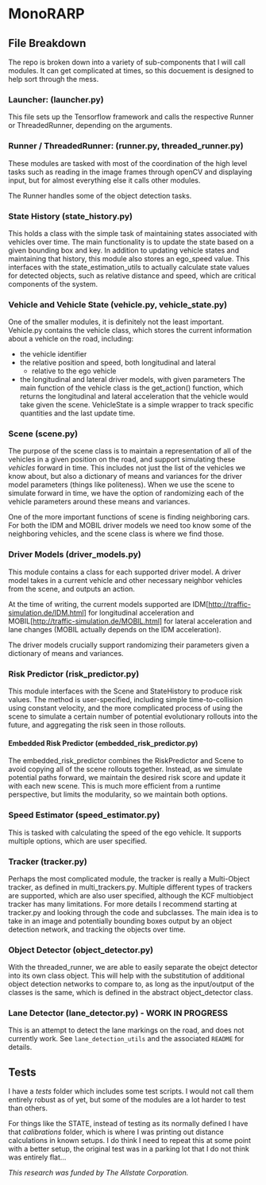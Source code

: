 # MonoRARP
## File Breakdown
The repo is broken down into a variety of sub-components that I will call modules. It can get complicated at times, so this docuement is designed to help sort through the mess.

### Launcher: (launcher.py)
This file sets up the Tensorflow framework and calls the respective Runner or ThreadedRunner, depending on the arguments.

### Runner / ThreadedRunner: (runner.py, threaded_runner.py)
These modules are tasked with most of the coordination of the high level tasks such as reading in the image frames through openCV and displaying input, but for almost everything else it calls other modules.

The Runner handles some of the object detection tasks.

### State History (state_history.py)
This holds a class with the simple task of maintaining states associated with vehicles over time.
The main functionality is to update the state based on a given bounding box and key.
In addition to updating vehicle states and maintaining that history, this module also stores an ego_speed value.
This interfaces with the state_estimation_utils to actually calculate state values for detected objects, such as relative distance and speed, which are critical components of the system.

### Vehicle and Vehicle State (vehicle.py, vehicle_state.py)
One of the smaller modules, it is definitely not the least important.
Vehicle.py contains the vehicle class, which stores the current information about a vehicle on the road, including:
* the vehicle identifier
* the relative position and speed, both longitudinal and lateral
    - relative to the ego vehicle
* the longitudinal and lateral driver models, with given parameters
The main function of the vehicle class is the get_action() function, which returns the longitudinal and lateral acceleration that the vehicle would take given the scene.
VehicleState is a simple wrapper to track specific quantities and the last update time.

### Scene (scene.py)
The purpose of the scene class is to maintain a representation of all of the vehicles in a given position on the road, and support simulating these *vehicles* forward in time.
This includes not just the list of the vehicles we know about, but also a dictionary of means and variances for the driver model parameters (things like politeness).
When we use the scene to simulate forward in time, we have the option of randomizing each of the vehicle parameters around these means and variances.

One of the more important functions of scene is finding neighboring cars. For both the IDM and MOBIL driver models we need too know some of the neighboring vehicles, and the scene class is where we find those.

### Driver Models (driver_models.py)
This module contains a class for each supported driver model.
A driver model takes in a current vehicle and other necessary neighbor vehicles from the scene, and outputs an action.

At the time of writing, the current models supported are IDM[http://traffic-simulation.de/IDM.html] for longitudinal acceleration and MOBIL[http://traffic-simulation.de/MOBIL.html] for lateral acceleration and lane changes (MOBIL actually depends on the IDM acceleration).

The driver models crucially support randomizing their parameters given a dictionary of means and variances.

### Risk Predictor (risk_predictor.py)
This module interfaces with the Scene and StateHistory to produce risk values. The method is user-specified, including simple time-to-collision using constant velocity, and the more complicated process of using the scene to simulate a certain number of potential evolutionary rollouts into the future, and aggregating the risk seen in those rollouts.

#### Embedded Risk Predictor (embedded_risk_predictor.py)
The embedded_risk_predictor combines the RiskPredictor and Scene to avoid copying all of the scene rollouts together. Instead, as we simulate potential paths forward, we maintain the desired risk score and update it with each new scene. This is much more efficient from a runtime perspective, but limits the modularity, so we maintain both options.

### Speed Estimator (speed_estimator.py)
This is tasked with calculating the speed of the ego vehicle. It supports multiple options, which are user specified.

### Tracker (tracker.py)
Perhaps the most complicated module, the tracker is really a Multi-Object tracker, as defined in multi_trackers.py.
Multiple different types of trackers are supported, which are also user specified, although the KCF multiobject tracker has many limitations.
For more details I recommend starting at tracker.py and looking through the code and subclasses.
The main idea is to take in an image and potentially bounding boxes output by an object detection network, and tracking the objects over time.

### Object Detector (object_detector.py)
With the threaded_runner, we are able to easily separate the obejct detector into its own class object.
This will help with the substitution of additional object detection networks to compare to, as long as the input/output of the classes is the same, which is defined in the abstract object_detector class.

### Lane Detector (lane_detector.py) - WORK IN PROGRESS
This is an attempt to detect the lane markings on the road, and does not currently work. See `lane_detection_utils` and the associated `README` for details.


## Tests
I have a *tests* folder which includes some test scripts. I would not call them entirely robust as of yet, but some of the modules are a lot harder to test than others.

For things like the STATE, instead of testing as its normally defined I have that *calibrations* folder, which is where I was printing out distance calculations in known setups. I do think I need to repeat this at some point with a better setup, the original test was in a parking lot that I do not think was entirely flat...


*This research was funded by The Allstate Corporation.*
